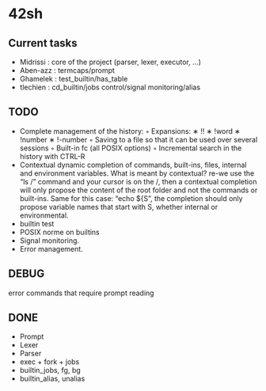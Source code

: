 # 42sh

## Current tasks

- Midrissi : core of the project (parser, lexer, executor, ...)
- Aben-azz : termcaps/prompt
- Ghamelek : test_builtin/has_table
- tlechien : cd_builtin/jobs control/signal monitoring/alias

## TODO

- Complete management of the history:
	◦ Expansions:
	∗ !!
	∗ !word
	∗ !number
	∗ !-number
	◦ Saving to a file so that it can be used over several sessions
	◦ Built-in fc (all POSIX options)
	◦ Incremental search in the history with CTRL-R
- Contextual dynamic completion of commands, built-ins, files, internal and environment variables. What is meant by contextual? re-we use the “ls /” command
and your cursor is on the /, then a contextual completion will only propose the
content of the root folder and not the commands or built-ins. Same for this case:
“echo ${S”, the completion should only propose variable names that start with S,
whether internal or environmental.
- builtin test
- POSIX norme on builtins
- Signal monitoring.
- Error management.


## DEBUG

error commands that require prompt reading

## DONE

- Prompt
- Lexer
- Parser
- exec + fork + jobs
- builtin_jobs, fg, bg
- builtin_alias, unalias
